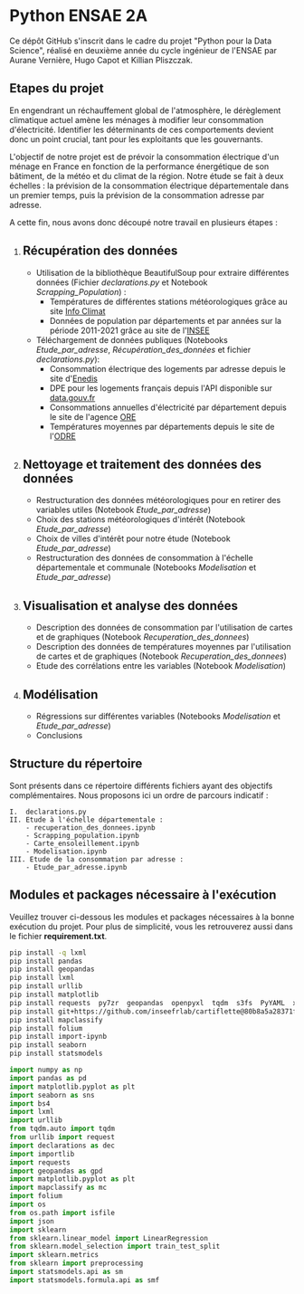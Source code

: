 # Python ENSAE 2A

Ce dépôt GitHub s'inscrit dans le cadre du projet "Python pour la Data Science", réalisé en deuxième année du cycle ingénieur de l'ENSAE par Aurane Vernière, Hugo Capot et Killian Pliszczak.

## Etapes du projet

En engendrant un réchauffement global de l'atmosphère, le dérèglement climatique actuel amène les ménages à modifier leur consommation d'électricité. Identifier les déterminants de ces comportements devient donc un point crucial, tant pour les exploitants que les gouvernants.

L'objectif de notre projet est de prévoir la consommation électrique d'un ménage en France en fonction de la performance énergétique de son bâtiment, de la météo et du climat de la région. Notre étude se fait à deux échelles : la prévision de la consommation électrique départementale dans un premier temps, puis la prévision de la consommation adresse par adresse.

A cette fin, nous avons donc découpé notre travail en plusieurs étapes :

1. Récupération des données
	-
	- Utilisation de la bibliothèque BeautifulSoup pour extraire différentes données (Fichier *declarations.py* et Notebook *Scrapping_Population*) :
		- Températures de différentes stations météorologiques grâce au site [Info Climat](https://www.infoclimat.fr/stations-meteo/analyses-mensuelles.php?mois=12&annee=2021)
		- Données de population par départements et par années sur la période 2011-2021 grâce au site de l'[INSEE](https://www.insee.fr/fr/statistiques/3677771?sommaire=3677855)
   - Téléchargement de données publiques (Notebooks *Etude_par_adresse*, *Récupération_des_données* et fichier *declarations.py*):
		- Consommation électrique des logements par adresse depuis le site d'[Enedis](https://data.enedis.fr/pages/accueil/)
		- DPE pour les logements français depuis l'API disponible sur [data.gouv.fr](https://api.gouv.fr/documentation/api_dpe_logements)
		- Consommations annuelles d'électricité par département depuis le site de l'agence [ORE](agenceore.fr)
		- Températures moyennes par départements depuis le site de l'[ODRE](opendata.reseaux-energies.fr)
	
2. Nettoyage et traitement des données des données
	-
	- Restructuration des données météorologiques pour en retirer des variables utiles (Notebook *Etude_par_adresse*)
	- Choix des stations météorologiques d'intérêt (Notebook *Etude_par_adresse*)
	- Choix de villes d'intérêt pour notre étude (Notebook *Etude_par_adresse*)
	- Restructuration des données de consommation à l'échelle départementale et communale (Notebooks *Modelisation* et *Etude_par_adresse*)
3. Visualisation et analyse des données
	-
	- Description des données de consommation par l'utilisation de cartes et de graphiques (Notebook *Recuperation_des_donnees*)
	- Description des données de températures moyennes par l'utilisation de cartes et de graphiques (Notebook *Recuperation_des_donnees*)
	- Etude des corrélations entre les variables (Notebook *Modelisation*)
4. Modélisation
	-
	- Régressions sur différentes variables (Notebooks *Modelisation* et *Etude_par_adresse*)
	- Conclusions
	

## Structure du répertoire 

Sont présents dans ce répertoire différents fichiers ayant des objectifs complémentaires. Nous proposons ici un ordre de parcours indicatif :
	
	I. 	declarations.py
	II. Etude à l'échelle départementale :
		- recuperation_des_donnees.ipynb
		- Scrapping_population.ipynb
        - Carte_ensoleillement.ipynb
		- Modelisation.ipynb
	III. Etude de la consommation par adresse :
		- Etude_par_adresse.ipynb


## Modules et packages nécessaire à l'exécution

Veuillez trouver ci-dessous les modules et packages nécessaires à la bonne exécution du projet. Pour plus de simplicité, vous les retrouverez aussi dans le fichier **requirement.txt**.

```bash
pip install -q lxml
pip install pandas
pip install geopandas
pip install lxml
pip install urllib
pip install matplotlib
pip install requests  py7zr  geopandas  openpyxl  tqdm  s3fs  PyYAML  xlrd
pip install git+https://github.com/inseefrlab/cartiflette@80b8a5a28371feb6df31d55bcc2617948a5f9b1a
pip install mapclassify
pip install folium
pip install import-ipynb
pip install seaborn
pip install statsmodels
```

```Python
import numpy as np
import pandas as pd
import matplotlib.pyplot as plt
import seaborn as sns
import bs4
import lxml
import urllib
from tqdm.auto import tqdm
from urllib import request
import declarations as dec
import importlib
import requests
import geopandas as gpd
import matplotlib.pyplot as plt
import mapclassify as mc
import folium
import os
from os.path import isfile
import json
import sklearn
from sklearn.linear_model import LinearRegression
from sklearn.model_selection import train_test_split
import sklearn.metrics
from sklearn import preprocessing
import statsmodels.api as sm
import statsmodels.formula.api as smf
```